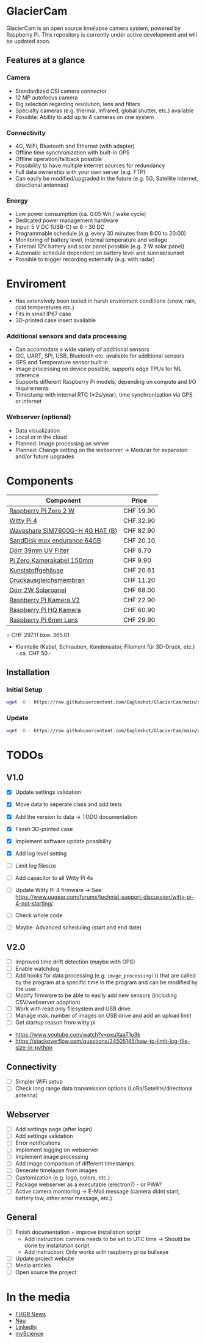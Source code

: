 # GlacierCam
GlacierCam is an open source timelapse camera system, powered by Raspberry Pi. This repository is currently under active development and will be updated soon.

## Features at a glance
### Camera
* Standardized CSI camera connector
* 12 MP autofocus camera
* Big selection regarding resolution, lens and filters
* Specialty cameras (e.g. thermal, infrared, global shutter, etc.) available
* Possible: Ability to add up to 4 cameras on one system

### Connectivity
* 4G, WiFi, Bluetooth and Ethernet (with adapter)
* Offline time synchronization with built-in GPS
* Offline operation/fallback possible
* Possibility to have multiple internet sources for redundancy
* Full data ownership with your own server (e.g. FTP)
* Can easily be modified/upgraded in the future (e.g. 5G, Satellite internet, directional antennas)

### Energy
* Low power consumption (ca. 0.05 Wh / wake cycle)
* Dedicated power management hardware
* Input: 5 V DC (USB-C) or 6 - 30 DC
* Programmable schedule (e.g. every 30 minutes from 8:00 to 20:00)
* Monitoring of battery level, internal temperature and voltage
* External 12V battery and solar panel possible (e.g. 2 W solar panel)
* Automatic schedule dependent on battery level and sunrise/sunset
* Possible to trigger recording externally (e.g. with radar)

# Enviroment
* Has extensively been tested in harsh enviroment conditions (snow, rain, cold temperatures etc.)
* Fits in small IP67 case
* 3D-printed case insert available

### Additional sensors and data processing
* Can accomodate a wide variety of additional sensors
* I2C, UART, SPI, USB, Bluetooth etc. available for additional sensors
* GPS and Temperature sensor built in
* Image processing on device possible, supports edge TPUs for ML inference
* Supports different Raspberry Pi models, depending on compute and I/O requirements
* Timestamp with internal RTC (±2s/year), time synchronization via GPS or internet

### Webserver (optional)
* Data visualization
* Local or in the cloud
* Planned: Image processing on server
* Planned: Change setting on the webserver
-> Modular for expansion and/or future upgrades

# Components
| Component                                      | Price   |
| ---------------------------------------------- | ------- |
| [Raspberry Pi Zero 2 W](https://www.pi-shop.ch/raspberry-pi-zero-2-w) | CHF 19.90 |
| [Witty Pi 4](https://www.pi-shop.ch/witty-pi-4-realtime-clock-and-power-management-for-raspberry-pi) | CHF 32.90 |
| [Waveshare SIM7600G-H 4G HAT (B)](https://www.pi-shop.ch/sim7600g-h-4g-hat-b-for-raspberry-pi) | CHF 82.90 |
| [SandDisk max endurance 64GB](https://www.digitec.ch/en/s1/product/sandisk-max-endurance-microsd-64-gb-u3-uhs-i-memory-card-12705313?ip=sandisk+max+endurance) | CHF 20.10 |
| [Dörr 39mm UV Filter](https://www.digitec.ch/en/s1/product/doerr-lens-filter-digiline-hd-slim-39-mm-39-mm-uv-filter-filters-photography-13034018) | CHF 8.70 |
| [Pi Zero Kamerakabel 150mm](https://www.pi-shop.ch/raspberry-pi-zero-kamera-kabel-300mm) | CHF 9.90 |
| [Kunststoffgehäuse](https://www.distrelec.ch/de/kunststoffgehaeuse-82x80x55mm-dunkelgrau-abs-ip67-rnd-components-rnd-455-01032/p/30128636) | CHF 20.61 |
| [Druckausgleichsmembran](https://www.distrelec.ch/de/druckausgleichsstopfen-m12-12-2mm-ip67-ip69k-polyamid-grau-gore-associates-gmbh-pmf100321-grey/p/15015938?queryFromSuggest=true&itemList=suggested_search) | CHF 11.20 |
| [Dörr 2W Solarpanel](https://www.digitec.ch/en/s1/product/doerr-li-1500-12v6v-204446-solar-panel-wildlife-cameras-35520370) | CHF 68.00 |
| [Raspberry Pi Kamera V2](https://www.pi-shop.ch/raspberry-pi-kamera-module-v2) | CHF 22.90 |
| [Raspberry Pi HQ Kamera](https://www.pi-shop.ch/hq-camera) | CHF 60.90 |
| [Raspberry Pi 6mm Lens](https://www.pi-shop.ch/official-raspberry-pi-6mm-wide-angle-lens) | CHF 29.90 |

= CHF 297.11 bzw. 365.01

+ Kleinteile (Kabel, Schrauben, Kondensator, Filament für 3D-Druck, etc.) - ca. CHF 50.-

## Installation
### Initial Setup
```bash
wget -O - https://raw.githubusercontent.com/Eagleshot/GlacierCam/main/script.sh | sudo sh
```
### Update
```bash
wget -O - https://raw.githubusercontent.com/Eagleshot/GlacierCam/main/updateScript.sh | sudo sh
```
# TODOs
## V1.0
- [X] Update settings validation
- [X] Move data to seperate class and add tests
- [X] Add the version to data -> TODO documentation
- [X] Finish 3D-printed case
- [X] Implement software update possibility
- [X] Add log level setting
- [ ] Limit log filesize
- [ ] Add capacitor to all Witty Pi 4s
- [ ] Update Witty Pi 4 firmware -> See: https://www.uugear.com/forums/technial-support-discussion/witty-pi-4-not-starting/
- [ ] Check whole code

- [ ] Maybe: Advanced scheduling (start and end date)

## V2.0
- [ ] Improved time drift detection (maybe with GPS)
- [ ] Enable watchdog
- [ ] Add hooks for data processing (e.g. `image_processing()`) that are called by the program at a specific time in the program and can be modified by the user
- [ ] Modify firmware to be able to easily add new sensors (including CSV/webserver adaption)
- [ ] Work with read only filesystem and USB drive
- [ ] Manage max. number of images on USB drive and add an upload limit
- [ ] Get startup reason from witty pi
- https://www.youtube.com/watch?v=pxuXaaT1u3k
- https://stackoverflow.com/questions/24505145/how-to-limit-log-file-size-in-python

## Connectivity
- [ ] Simpler WiFi setup
- [ ] Check long range data transmission options (LoRa/Satellite/directional antenna)

## Webserver
- [ ] Add settings page (after login)
- [ ] Add settings validation
- [ ] Error notifications
- [ ] Implement logging on webserver
- [ ] Implement image processing
- [ ] Add image comparison of different timestamps
- [ ] Generate timelapse from images
- [ ] Customization (e.g. logo, colors, etc.)
- [ ] Package webserver as a executable (electron?) - or PWA?
- [ ] Active camera monitoring -> E-Mail message (camera didnt start, battery low, other error message, etc.)

## General
- [ ] Finish documentation + improve installation script
    * Add instruction: camera needs to be set to UTC time -> Should be done by installation script
    * Add instruction: Only works with raspberry pi os bullseye
- [ ] Update project website
- [ ] Media articles
- [ ] Open source the project

# In the media
* [FHGR News](https://www.fhgr.ch/news/newsdetail/photonics-absolvent-gewinnt-ruag-innovation-award/)
* [Nau](https://www.nau.ch/ort/chur/fh-graubunden-photonics-absolvent-gewinnt-ruag-innovation-award-66625517)
* [LinkedIn](https://www.linkedin.com/posts/ruag-ag_news-fh-graub%C3%BCnden-activity-7117803653880569858-ut_M)
* [myScience](https://www.myscience.ch/de/news/wire/photonics_bachelorarbeit_wird_praemiert-2023-fhgr)
